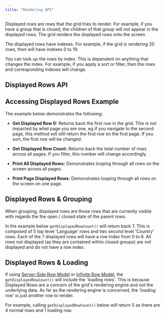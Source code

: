 ```yaml
---
title: "Rendering API"
---
```


Displayed rows are rows that the grid tries to render. For example, if you have a group that is closed, the children of that group will not appear in the displayed rows. The grid renders the displayed rows onto the screen.

The displayed rows have indexes. For example, if the grid is rendering 20 rows, then will have indexes 0 to 19.

You can look up the rows by index. This is dependent on anything that changes the index. For example, if you apply a sort or filter, then the rows and corresponding indexes will change.

## Displayed Rows API

<api-documentation source='grid-api/api.json' section="displayedRows"></api-documentation>

## Accessing Displayed Rows Example

The example below demonstrates the following:

- **Get Displayed Row 0:** Returns back the first row in the grid. This is not impacted by what page you are one, eg if you navigate to the second page, this method will still return the first row on the first page. If you sort, the first row will be changed.

- **Get Displayed Row Count:** Returns back the total number of rows across all pages. If you filter, this number will change accordingly.

- **Print All Displayed Rows:** Demonstrates looping through all rows on the screen across all pages.

- **Print Page Displayed Rows:** Demonstrates looping through all rows on the screen on one page.

<grid-example title='Get Displayed Row' name='get-displayed-row' type='generated'></grid-example>

## Displayed Rows & Grouping

When grouping, displayed rows are those rows that are currently visible with regards the the open / closed state of the parent rows.

In the example below `getDisplayedRowCount()` will return back 7. This is composed of 5 top level 'Language' rows and two second level 'Country' rows. Each of the 7 displayed rows will have a row index from 0 to 6. All rows not displayed (as they are contained within closed groups) are not displayed and do not have a row index.

<image-caption src="rendering-api/resources/rowGroups.png" alt="Row Groups" width="40rem" centered="true"></image-caption>

## Displayed Rows & Loading


If using [Server-Side Row Model](/server-side-model/) or [Infinite Row Model](/infinite-scrolling/), the `getDisplayedRowCount()` will include the 'loading rows'. This is because Displayed Rows are a concern of the grid's rendering engine and not the underlying data. As far as the rendering engine is concerned, the 'loading row' is just another row to render.

For example, calling `getDisplayedRowCount()` below will return 5 as there are 4 normal rows and 1 loading row.

<image-caption src="rendering-api/resources/serverSideLoading.png" alt="Server Side Loading" width="38rem" centered="true"></image-caption>

